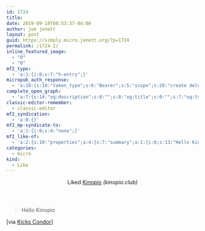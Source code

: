 ```yaml
---
id: 1724
title: 
date: 2019-09-18T08:53:37-04:00
author: joe jenett
layout: post
guid: https://simply.micro.jenett.org/?p=1724
permalink: /1724-2/
inline_featured_image:
  - "0"
  - "0"
mf2_type:
  - 'a:1:{i:0;s:7:"h-entry";}'
micropub_auth_response:
  - 'a:10:{s:10:"token_type";s:6:"Bearer";s:5:"scope";s:20:"create delete update";s:2:"me";s:32:"https://simply.micro.jenett.org/";s:9:"issued_by";s:59:"https://simply.micro.jenett.org/wp-json/indieauth/1.0/token";s:9:"client_id";s:20:"https://omnibear.com";s:11:"client_name";s:8:"Omnibear";s:11:"client_icon";s:29:"https://omnibear.com/logo.svg";s:9:"issued_at";i:1568130348;s:4:"user";i:1;s:13:"last_accessed";i:1568811002;}'
complete_open_graph:
  - 'a:7:{s:14:"og:description";s:0:"";s:8:"og:title";s:0:"";s:7:"og:type";s:0:"";s:12:"twitter:card";s:7:"summary";s:15:"twitter:creator";s:0:"";s:19:"twitter:description";s:0:"";s:8:"og:image";s:0:"";}'
classic-editor-remember:
  - classic-editor
mf2_syndication:
  - 'a:0:{}'
mf2_mp-syndicate-to:
  - 'a:1:{i:0;s:4:"none";}'
mf2_like-of:
  - 'a:2:{s:10:"properties";a:4:{s:7:"summary";a:1:{i:0;s:13:"Hello Kinopio";}s:4:"name";a:1:{i:0;s:7:"Kinopio";}s:3:"url";a:1:{i:0;s:21:"https://kinopio.club/";}s:11:"publication";a:1:{i:0;s:12:"kinopio.club";}}s:4:"type";s:4:"cite";}'
categories:
  - micro
kind:
  - Like
---
```

<div class="entry-reaction"><section class="response u-like-of h-cite"><header><span class="kind-display-text">Liked</span> <a href="https://kinopio.club/" class="p-name u-url">Kinopio</a> <em>(<span class="p-publication">kinopio.club</span>)</em></header>
<blockquote class="e-summary">Hello Kinopio</blockquote></section></div>
<div class="entry-content e-content" itemprop="description articleBody">
<p>[via <a title="Kicks Condor" href="https://www.kickscondor.com/kinopio.club/">Kicks Condor</a>]</p></div>
